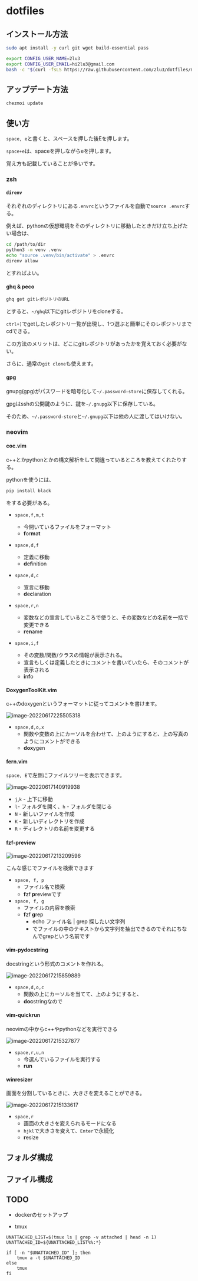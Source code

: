 # dotfiles

## インストール方法

```bash
sudo apt install -y curl git wget build-essential pass
```

```bash
export CONFIG_USER_NAME=2lu3
export CONFIG_USER_EMAIL=hi2lu3@gmail.com
bash -c "$(curl -fsLS https://raw.githubusercontent.com/2lu3/dotfiles/main/init.sh)"
```

## アップデート方法

```bash
chezmoi update
```

## 使い方

`space, e`と書くと、スペースを押した後Eを押します。

`space+e`は、spaceを押しながらeを押します。

覚え方も記載していることが多いです。

### zsh

#### `direnv`

それぞれのディレクトリにある`.envrc`というファイルを自動で`source .envrc`する。

例えば、pythonの仮想環境をそのディレクトリに移動したときだけ立ち上げたい場合は、

```bash
cd /path/to/dir
python3 -m venv .venv
echo "source .venv/bin/activate" > .envrc
direnv allow
```

とすればよい。



#### ghq & peco

```bash
ghq get gitレポジトリのURL
```

とすると、`~/ghq`以下にgitレポジトリをcloneする。

`ctrl+]`でgetしたレポジトリ一覧が出現し、1つ選ぶと簡単にそのレポジトリまでcdできる。

この方法のメリットは、どこにgitレポジトリがあったかを覚えておく必要がない。

さらに、通常の`git clone`も使えます。

#### gpg

gnupg(gpg)がパスワードを暗号化して`~/.password-store`に保存してくれる。

gpgはsshの公開鍵のように、鍵を`~/.gnupg`以下に保存している。

そのため、`~/.password-store`と`~/.gnupg`以下は他の人に渡してはいけない。

#### 

### neovim

#### coc.vim

c++とかpythonとかの構文解析をして間違っているところを教えてくれたりする。

pythonを使うには、

```bash
pip install black
```

をする必要がある。

- `space,f,m,t`
  - 今開いているファイルをフォーマット
  - **f**or**m**a**t**
- `space,d,f`
  - 定義に移動
  - **d**e**f**inition
- `space,d,c`
  - 宣言に移動
  - **d**e**c**laration
- `space,r,n`
  - 変数などの宣言しているところで使うと、その変数などの名前を一括で変更できる
  - **r**e**n**ame

- `space,i,f`
  - その変数/関数/クラスの情報が表示される。
  - 宣言もしくは定義したときにコメントを書いていたら、そのコメントが表示される
  - **i**n**f**o

#### DoxygenToolKit.vim

c++のdoxygenというフォーマットに従ってコメントを書けます。

![image-20220617225505318](images/ReadMe/image-20220617225505318.png)

- `space,d,o,x`
  - 関数や変数の上にカーソルを合わせて、上のようにすると、上の写真のようにコメントができる
  - **dox**ygen

#### fern.vim

`space, E`で左側にファイルツリーを表示できます。

![image-20220617140919938](images/ReadMe/image-20220617140919938.png)

- `j`,`k` - 上下に移動
- `l`- フォルダを開く、`h` - フォルダを閉じる
- `N` - 新しいファイルを作成
- `K` - 新しいディレクトリを作成
- `R` - ディレクトリの名前を変更する

#### fzf-preview

![image-20220617213209596](images/ReadMe/image-20220617213209596.png)

こんな感じでファイルを検索できます

- `space, f, p`
  - ファイル名で検索
  - **f**zf **p**reviewです
- `space, f, g`
  - ファイルの内容を検索
  - **f**zf **g**rep
    - echo ファイル名 | grep 探したい文字列
    - でファイルの中のテキストから文字列を抽出できるのでそれにちなんでgrepという名前です

#### vim-pydocstring

docstringという形式のコメントを作れる。

![image-20220617215859889](images/ReadMe/image-20220617215859889.png)

- `space,d,o,c`
  - 関数の上にカーソルを当てて、上のようにすると、
  - **doc**stringなので

#### vim-quickrun

neovimの中からc++やpythonなどを実行できる

![image-20220617215327877](images/ReadMe/image-20220617215327877.png)

- `space,r,u,n`
  - 今選んでいるファイルを実行する
  - **run**


#### winresizer

画面を分割しているときに、大きさを変えることができる。

![image-20220617215133617](images/ReadMe/image-20220617215133617.png)

- `space,r`
  - 画面の大きさを変えられるモードになる
  - `hjkl`で大きさを変えて、`Enter`で永続化
  - **r**esize

## フォルダ構成

## ファイル構成

## TODO

- dockerのセットアップ

- tmux

```
UNATTACHED_LIST=$(tmux ls | grep -v attached | head -n 1)
UNATTACHED_ID=${UNATTACHED_LIST%%:*}

if [ -n "$UNATTACHED_ID" ]; then
    tmux a -t $UNATTACHED_ID
else
    tmux
fi
```
